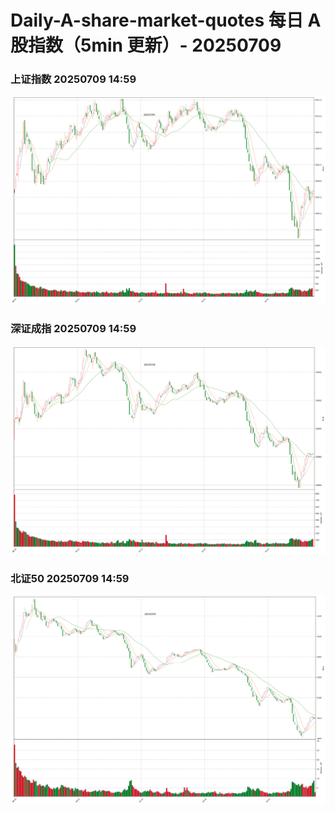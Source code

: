 
# Daily-A-share-market-quotes 每日 A 股指数（5min 更新）- 20250709

### 上证指数 20250709 14:59
![](./fig/2025/7/20250709-sh000001.png)

### 深证成指 20250709 14:59
![](./fig/2025/7/20250709-sz399001.png)

### 北证50 20250709 14:59
![](./fig/2025/7/20250709-bj899050.png)
